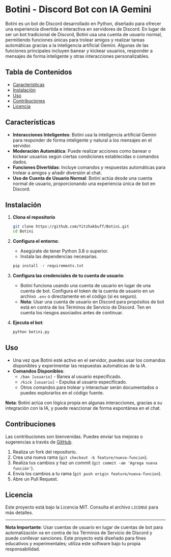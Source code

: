# Botini - Discord Bot con IA Gemini

Botini es un bot de Discord desarrollado en Python, diseñado para ofrecer una experiencia divertida e interactiva en servidores de Discord. En lugar de ser un bot tradicional de Discord, Botini usa una cuenta de usuario normal, permitiendo funciones únicas para trolear amigos y realizar tareas automáticas gracias a la inteligencia artificial Gemini. Algunas de las funciones principales incluyen banear y kickear usuarios, responder a mensajes de forma inteligente y otras interacciones personalizables.

## Tabla de Contenidos

- [Características](#características)
- [Instalación](#instalación)
- [Uso](#uso)
- [Contribuciones](#contribuciones)
- [Licencia](#licencia)

## Características

- **Interacciones Inteligentes**: Botini usa la inteligencia artificial Gemini para responder de forma inteligente y natural a los mensajes en el servidor.
- **Moderación Automática**: Puede realizar acciones como banear o kickear usuarios según ciertas condiciones establecidas o comandos dados.
- **Funciones Divertidas**: Incluye comandos y respuestas automáticas para trolear a amigos y añadir diversión al chat.
- **Uso de Cuenta de Usuario Normal**: Botini actúa desde una cuenta normal de usuario, proporcionando una experiencia única de bot en Discord.

## Instalación

1. **Clona el repositorio**
    ```bash
    git clone https://github.com/Yitzhakbuff/Botini.git
    cd Botini
    ```

2. **Configura el entorno**:
    - Asegúrate de tener Python 3.8 o superior.
    - Instala las dependencias necesarias.
    
    ```bash
    pip install -r requirements.txt
    ```

3. **Configura las credenciales de tu cuenta de usuario**:
    - Botini funciona usando una cuenta de usuario en lugar de una cuenta de bot. Configura el token de la cuenta de usuario en un archivo `.env` o directamente en el código (si es seguro).
    - **Nota**: Usar una cuenta de usuario en Discord para propósitos de bot está en contra de los Términos de Servicio de Discord. Ten en cuenta los riesgos asociados antes de continuar.

4. **Ejecuta el bot**:
    ```bash
    python botini.py
    ```

## Uso

- Una vez que Botini esté activo en el servidor, puedes usar los comandos disponibles y experimentar las respuestas automáticas de la IA.
- **Comandos Disponibles**:
    - `/ban [usuario]` - Banea al usuario especificado.
    - `/kick [usuario]` - Expulsa al usuario especificado.
    - Otros comandos para trolear y interactuar serán documentados o puedes explorarlos en el código fuente.

**Nota**: Botini actúa con lógica propia en algunas interacciones, gracias a su integración con la IA, y puede reaccionar de forma espontánea en el chat.

## Contribuciones

Las contribuciones son bienvenidas. Puedes enviar tus mejoras o sugerencias a través de [GitHub](https://github.com/Yitzhakbuff/Botini/).

1. Realiza un fork del repositorio.
2. Crea una nueva rama (`git checkout -b feature/nueva-funcion`).
3. Realiza tus cambios y haz un commit (`git commit -am 'Agrega nueva función'`).
4. Envía los cambios a tu rama (`git push origin feature/nueva-funcion`).
5. Abre un Pull Request.

## Licencia

Este proyecto está bajo la Licencia MIT. Consulta el archivo `LICENSE` para más detalles.

---

**Nota Importante**: Usar cuentas de usuario en lugar de cuentas de bot para automatización va en contra de los Términos de Servicio de Discord y puede conllevar sanciones. Este proyecto está diseñado para fines educativos y experimentales; utiliza este software bajo tu propia responsabilidad.
